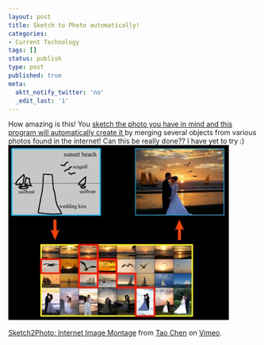 ```yaml
---
layout: post
title: Sketch to Photo automatically!
categories:
- Current Technology
tags: []
status: publish
type: post
published: true
meta:
  aktt_notify_twitter: 'no'
  _edit_last: '1'
---
```

How amazing is this! You [sketch the photo you have in mind and this program will automatically create it ](http://gizmodo.com/5374890/this-is-a-photoshop-and-it-blew-my-mind)by merging several objects from various photos found in the internet! Can this be really done?? I have yet to try :) ![Screen shot 2009-10-24 at AM 11.27.23](/img/Screen-shot-2009-10-24-at-AM-11.27.231.jpg "Screen shot 2009-10-24 at AM 11.27.23")

  [Sketch2Photo: Internet Image Montage](http://vimeo.com/6496886) from [Tao Chen](http://vimeo.com/user2276797) on [Vimeo](http://vimeo.com).
